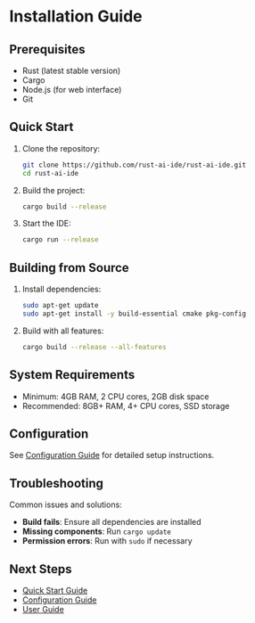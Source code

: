 # Installation Guide

## Prerequisites

- Rust (latest stable version)
- Cargo
- Node.js (for web interface)
- Git

## Quick Start

1. Clone the repository:
   ```bash
   git clone https://github.com/rust-ai-ide/rust-ai-ide.git
   cd rust-ai-ide
   ```

2. Build the project:
   ```bash
   cargo build --release
   ```

3. Start the IDE:
   ```bash
   cargo run --release
   ```

## Building from Source

1. Install dependencies:
   ```bash
   sudo apt-get update
   sudo apt-get install -y build-essential cmake pkg-config
   ```

2. Build with all features:
   ```bash
   cargo build --release --all-features
   ```

## System Requirements

- Minimum: 4GB RAM, 2 CPU cores, 2GB disk space
- Recommended: 8GB+ RAM, 4+ CPU cores, SSD storage

## Configuration

See [Configuration Guide](configuration.html) for detailed setup instructions.

## Troubleshooting

Common issues and solutions:

- **Build fails**: Ensure all dependencies are installed
- **Missing components**: Run `cargo update`
- **Permission errors**: Run with `sudo` if necessary

## Next Steps

- [Quick Start Guide](QUICKSTART.html)
- [Configuration Guide](configuration.html)
- [User Guide](../user-guide/README.html)

